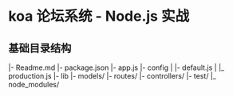 # koa 论坛系统 - Node.js 实战

## 基础目录结构

|- Readme.md
|- package.json
|- app.js
|- config
|  |- default.js
|  |_ production.js
|- lib
|- models/
|- routes/
|- controllers/
|- test/
|_ node_modules/
